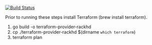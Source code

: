 
[![Build Status](https://travis-ci.org/jfrey/terraform-provider-rackhd.svg?branch=master)](https://travis-ci.org/jfrey/terraform-provider-rackhd)

Prior to running these steps install Terraform (brew install terraform).

1. go build -o terraform-provider-rackhd
2. cp ./terraform-provider-rackhd $(dirname `which terraform`)
3. terraform plan
